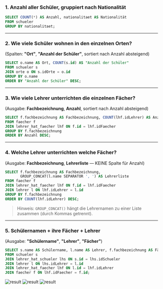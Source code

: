 
### 1. Anzahl aller Schüler, gruppiert nach Nationalität

```sql
SELECT COUNT(*) AS Anzahl, nationalitaet AS Nationalität
FROM schueler
GROUP BY nationalitaet;
```

---

### 2. Wie viele Schüler wohnen in den einzelnen Orten?  
(Spalten: **"Ort"**, **"Anzahl der Schüler"**, sortiert nach Anzahl absteigend)

```sql
SELECT o.name AS Ort, COUNT(s.id) AS "Anzahl der Schüler"
FROM schueler s
JOIN orte o ON s.idOrte = o.id
GROUP BY o.name
ORDER BY "Anzahl der Schüler" DESC;
```

---

### 3. Wie viele Lehrer unterrichten die einzelnen Fächer?  
(Ausgabe: **Fachbezeichnung**, **Anzahl**, sortiert nach Anzahl absteigend)

```sql
SELECT f.fachbezeichnung AS Fachbezeichnung, COUNT(lhf.idLehrer) AS Anzahl
FROM faecher f
JOIN lehrer_hat_faecher lhf ON f.id = lhf.idFaecher
GROUP BY f.fachbezeichnung
ORDER BY Anzahl DESC;
```

---

### 4. Welche Lehrer unterrichten welche Fächer?  
(Ausgabe: **Fachbezeichnung**, **Lehrerliste** — KEINE Spalte für Anzahl)

```sql
SELECT f.fachbezeichnung AS Fachbezeichnung,
       GROUP_CONCAT(l.name SEPARATOR ', ') AS Lehrerliste
FROM faecher f
JOIN lehrer_hat_faecher lhf ON f.id = lhf.idFaecher
JOIN lehrer l ON lhf.idLehrer = l.id
GROUP BY f.fachbezeichnung
ORDER BY COUNT(lhf.idLehrer) DESC;
```
> Hinweis: `GROUP_CONCAT()` hängt die Lehrernamen zu einer Liste zusammen (durch Kommas getrennt).

---

### 5. Schülernamen + ihre Fächer + Lehrer  
(Ausgabe: **"Schülername"**, **"Lehrer"**, **"Fächer"**)

```sql
SELECT s.name AS Schülername, l.name AS Lehrer, f.fachbezeichnung AS Fächer
FROM schueler s
JOIN lehrer_hat_schueler lhs ON s.id = lhs.idSchueler
JOIN lehrer l ON lhs.idLehrer = l.id
JOIN lehrer_hat_faecher lhf ON l.id = lhf.idLehrer
JOIN faecher f ON lhf.idFaecher = f.id;
```
![result](integrität-pic/gr1-2.jpg)
![result](intägrität-pic/gr3-4.jpg)
![result](intägrität-pic/gr5.jpg)
